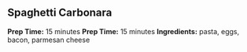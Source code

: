 ## Spaghetti Carbonara
**Prep Time:** 15 minutes
**Prep Time:** 15 minutes
**Ingredients:** pasta, eggs, bacon, parmesan cheese
